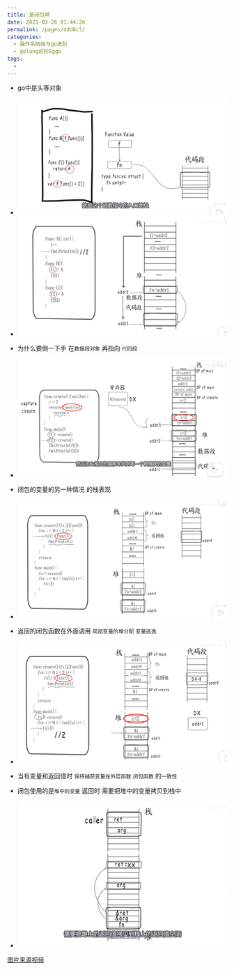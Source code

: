 ```yaml
---
title: 是闭包啊
date: 2021-03-26 01:44:26
permalink: /pages/ddd8c7/
categories:
  - 操作系统级与go进阶
  - golang进阶Eggo
tags:
  - 
---
```




* go中是头等对象
* <img src="./minilet/image-20210326113023951.png" alt="image-20210326113023951" style="zoom:50%;" />

* <img src="./minilet/image-20210326113400556.png" alt="image-20210326113400556" style="zoom:50%;" />

* 为什么要倒一下手  在`数据段对象` 再指向 `代码段`
* <img src="./minilet/image-20210326114152861.png" alt="image-20210326114152861" style="zoom:50%;" />
* 闭包的变量的另一种情况 的栈表现
* <img src="./minilet/image-20210326114526282.png" alt="image-20210326114526282" style="zoom:50%;" />

* 返回的闭包函数在外面调用 `局部变量的堆分配` `变量逃逸`
* <img src="./minilet/image-20210326114804995.png" alt="image-20210326114804995" style="zoom:50%;" />

* 当有变量和返回值时 `保持捕获变量在外层函数` `闭包函数` 的`一致性`
* 闭包使用的是`堆中的变量` 返回时 需要把堆中的变量拷贝到栈中
* <img src="./minilet/image-20210326120002494.png" alt="image-20210326120002494" style="zoom:50%;" />





[图片来源视频](https://www.bilibili.com/video/BV1ma4y1e7R5)

